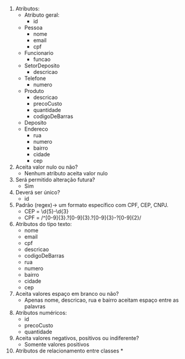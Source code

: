 1. Atributos:
    * Atributo geral:
        * id
    * Pessoa
        * nome
        * email
        * cpf
    * Funcionario
        * funcao    
    * SetorDeposito
        * descricao
    * Telefone
        * numero
    * Produto
        * descricao
        * precoCusto
        * quantidade
        * codigoDeBarras
    * Deposito
    * Endereco
        * rua
        * numero
        * bairro
        * cidade
        * cep
2. Aceita valor nulo ou não?
    * Nenhum atributo aceita valor nulo
3. Será permitido alteração futura?
    * Sim
4. Deverá ser único?
    * id
5. Padrão (regex)-> um formato específico com CPF, CEP, CNPJ.
    * CEP = \d{5}-\d{3}
    * CPF = /^[0-9]{3}.?[0-9]{3}.?[0-9]{3}-?[0-9]{2}/
6. Atributos do tipo texto:
    * nome
    * email
    * cpf
    * descricao
    * codigoDeBarras
    * rua
    * numero
    * bairro
    * cidade
    * cep
7. Aceita valores espaço em branco ou não?
    * Apenas nome, descricao, rua e bairro aceitam espaço entre as palavras
8. Atributos numéricos:
    * id
    * precoCusto
    * quantidade
9. Aceita valores negativos, positivos ou indiferente?
    * Somente valores positivos
10. Atributos de relacionamento entre classes
    *  
